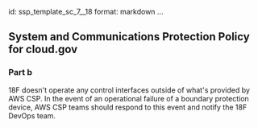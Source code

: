 id: ssp_template_sc_7__18
format: markdown
...
## System and Communications Protection Policy for cloud.gov

### Part b

18F doesn't operate any control interfaces outside of what's provided by AWS CSP. In the event of an operational failure of a boundary protection device, AWS CSP teams should respond to this event and notify the 18F DevOps team.
